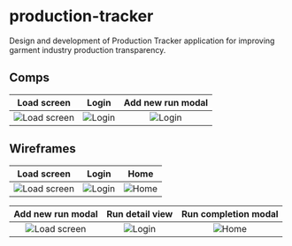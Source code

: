 production-tracker
==================

Design and development of Production Tracker application for improving garment industry production transparency.

## Comps

| Load screen   | Login         | Add new run modal  |
| :-----------: |:-------------:| :----:|
| ![Load screen](https://github.com/urbanlaunchpad/production-tracker/blob/master/assets/img/NMG_production-tracker_comps-05.png?raw=true) | ![Login](https://raw.githubusercontent.com/urbanlaunchpad/production-tracker/master/assets/img/NMG_production-tracker_comps-06.png) | ![Login](https://raw.githubusercontent.com/urbanlaunchpad/production-tracker/master/assets/img/NMG_production-tracker_comps-07.png) |

## Wireframes

| Load screen   | Login         | Home  |
| :-----------: |:-------------:| :----:|
| ![Load screen](https://github.com/urbanlaunchpad/production-tracker/blob/master/assets/img/NMG_production-tracker_wireframes-01.png?raw=true) | ![Login](https://raw.githubusercontent.com/urbanlaunchpad/production-tracker/master/assets/img/NMG_production-tracker_wireframes-02.png) | ![Home](https://github.com/urbanlaunchpad/production-tracker/blob/master/assets/img/NMG_production-tracker_wireframes-03.png?raw=true) |

| Add new run modal | Run detail view | Run completion modal  |
| :---------------: |:---------------:| :--------------------:|
| ![Load screen](https://github.com/urbanlaunchpad/production-tracker/blob/master/assets/img/NMG_production-tracker_wireframes-04.png?raw=true) | ![Login](https://raw.githubusercontent.com/urbanlaunchpad/production-tracker/master/assets/img/NMG_production-tracker_wireframes-07.png) | ![Home](https://github.com/urbanlaunchpad/production-tracker/blob/master/assets/img/NMG_production-tracker_wireframes-08.png?raw=true) |

